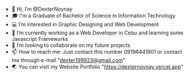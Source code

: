 - 👋 Hi, I’m @DexterNoynay
- 🎓 I'm a Graduate of Bachelor of Science in Information Technology
- 💻 I’m interested in Graphic Designing and Web Development
- 🌱 I’m currently working as a Web Developer in Cebu and learning some Javascript Frameworks
- 🤝 I’m looking to collaborate on my future projects
- 📫 How to reach me: Just contact this number 09196441901 or contact me through e-mail "dexter199923@gmail.com"
- 🌏 You can visit my Website Portfolio "https://dexternoynay.vercel.app"
